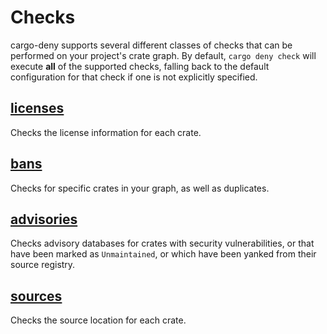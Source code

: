 # Checks

cargo-deny supports several different classes of checks that can be performed on your project's crate graph. By default, `cargo deny check` will execute **all** of the supported checks, falling back to the default configuration for that check if one is not explicitly specified.

## [licenses](licenses/index.html)

Checks the license information for each crate.

## [bans](bans/index.html)

Checks for specific crates in your graph, as well as duplicates.

## [advisories](advisories/index.html)

Checks advisory databases for crates with security vulnerabilities, or that have been marked as `Unmaintained`, or which have been yanked from their source registry.

## [sources](sources/index.html)

Checks the source location for each crate.
